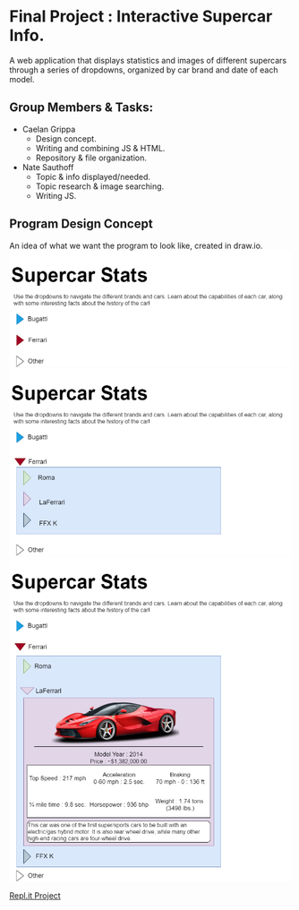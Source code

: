 # Final Project : Interactive Supercar Info.

A web application that displays statistics and images of different supercars through a series of dropdowns, organized by car brand and date of each model.

## Group Members & Tasks:
  - Caelan Grippa
      - Design concept.
      - Writing and combining JS & HTML.
      - Repository & file organization.
  - Nate Sauthoff
      - Topic & info displayed/needed.
      - Topic research & image searching.
      - Writing JS.

## Program Design Concept
An idea of what we want the program to look like, created in draw.io.
![ProgramConcept](https://github.com/CG-SKYLN/Program.Project/blob/gh-pages/images/ConceptStarting.png)
![ConceptDropdown1](https://github.com/CG-SKYLN/Program.Project/blob/gh-pages/images/ConceptDropdown1.png)
![ConceptDropdown2](https://github.com/CG-SKYLN/Program.Project/blob/gh-pages/images/ConceptDropdown2.png)

[Repl.it Project](https://replit.com/join/jebhytom-caelangrippa)
